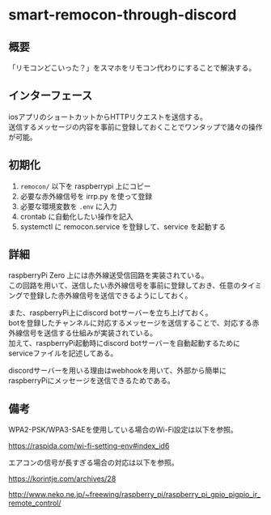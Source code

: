 # smart-remocon-through-discord

## 概要

「リモコンどこいった？」をスマホをリモコン代わりにすることで解決する。  

## インターフェース

iosアプリのショートカットからHTTPリクエストを送信する。  
送信するメッセージの内容を事前に登録しておくことでワンタップで諸々の操作が可能。

## 初期化

1. `remocon/` 以下を raspberrypi 上にコピー
2. 必要な赤外線信号を irrp.py を使って登録
3. 必要な環境変数を `.env` に入力
4. crontab に自動化したい操作を記入
5. systemctl に remocon.service を登録して、service を起動する

## 詳細

raspberryPi Zero 上には赤外線送受信回路を実装されている。  
この回路を用いて、送信したい赤外線信号を事前に登録しておき、任意のタイミングで登録した赤外線信号を送信できるようにしておく。  

また、raspberryPi上にdiscord botサーバーを立ち上げておく。  
botを登録したチャンネルに対応するメッセージを送信することで、対応する赤外線信号を送信する仕組みが実装されている。  
加えて、raspberryPi起動時にdiscord botサーバーを自動起動するためにserviceファイルを記述してある。  

discordサーバーを用いる理由はwebhookを用いて、外部から簡単にraspberryPiにメッセージを送信できるためである。  


## 備考

WPA2-PSK/WPA3-SAEを使用している場合のWi-Fi設定は以下を参照。  

https://raspida.com/wi-fi-setting-env#index_id6

エアコンの信号が長すぎる場合の対応は以下を参照。  

https://korintje.com/archives/28  

http://www.neko.ne.jp/~freewing/raspberry_pi/raspberry_pi_gpio_pigpio_ir_remote_control/
